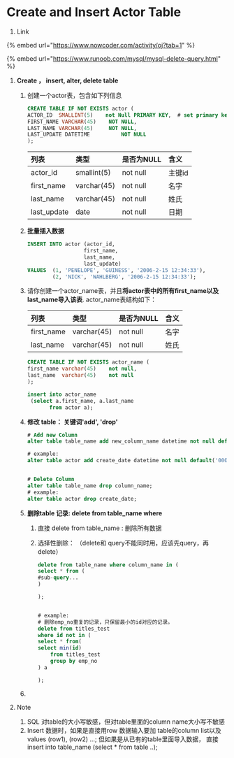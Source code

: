 # Create and Insert Actor Table

1. Link

{% embed url="https://www.nowcoder.com/activity/oj?tab=1" %}

{% embed url="https://www.runoob.com/mysql/mysql-delete-query.html" %}



1. **Create ， insert,  alter,  delete  table** 
   1. 创建一个actor表，包含如下列信息

      ```sql
      CREATE TABLE IF NOT EXISTS actor (
      ACTOR_ID  SMALLINT(5)    not Null PRIMARY KEY,  # set primary key
      FIRST_NAME VARCHAR(45)    NOT NULL,
      LAST_NAME VARCHAR(45)     NOT NULL,
      LAST_UPDATE DATETIME          NOT NULL
      );
      ```

      | 列表 | 类型 | 是否为NULL | 含义 |
      | :--- | :--- | :--- | :--- |
      | actor\_id | smallint\(5\) | not null | 主键id |
      | first\_name | varchar\(45\) | not null | 名字 |
      | last\_name | varchar\(45\) | not null | 姓氏 |
      | last\_update | date | not null | 日期 |

   2. **批量插入数据**

      ```sql
      INSERT INTO actor (actor_id,
                        first_name,
                        last_name,
                        last_update) 
      VALUES  (1, 'PENELOPE', 'GUINESS', '2006-2-15 12:34:33'),
              (2, 'NICK', 'WAHLBERG', '2006-2-15 12:34:33');
      ```

   3. 请你创建一个actor\_name表，并且**将actor表中的所有first\_name以及last\_name导入该表**. actor\_name表结构如下：

      | 列表 | 类型 | 是否为NULL | 含义 |
      | :--- | :--- | :--- | :--- |
      | first\_name | varchar\(45\) | not null | 名字 |
      | last\_name | varchar\(45\) | not null | 姓氏 |

      ```sql
      CREATE TABLE IF NOT EXISTS actor_name (
      first_name varchar(45)    not null,
      last_name  varchar(45)    not null
      );

      insert into actor_name
       (select a.first_name, a.last_name
             from actor a);
      ```

   4. **修改 table： 关键词'add', 'drop'**

      ```sql
      # Add new Column
      alter table table_name add new_column_name datetime not null default('0000-00-00 00:00:00');       

      # example:
      alter table actor add create_date datetime not null default('0000-00-00 00:00:00');       


      # Delete Column
      alter table table_name drop column_name;  
      # example:
      alter table actor drop create_date;
      ```

   5. **删除table 记录:   delete from table\_name  where**
      1. 直接  delete from table\_name :  删除所有数据
      2. 选择性删除：  （delete和 query不能同时用，应该先query，再delete）

         ```sql
         delete from table_name where column_name in (
         select * from (
         #sub-query...
         )

         );


         # example:
         # 删除emp_no重复的记录，只保留最小的id对应的记录。
         delete from titles_test
         where id not in (
         select * from(
         select min(id)
             from titles_test
             group by emp_no
         ) a

         );
         ```
   6. 
2. Note

   1. SQL 对table的大小写敏感，但对table里面的column name大小写不敏感
   2.  Insert 数据时，如果是直接用row 数据输入要加 table的column list以及 values \(row1\), \(row2\) ...;   但如果是从已有的table里面导入数据， 直接insert into table\_name  \(select \* from table ..\); 

